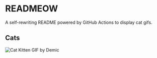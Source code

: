 # READMEOW

A self-rewriting README powered by GitHub Actions to display cat gifs.

## Cats

![Cat Kitten GIF by Demic](https://media0.giphy.com/media/v1.Y2lkPTlhY2QwMmRhZTlxeWtubW9yYWFzeXM3NmFzNW9zZGp6MTZreXJpcGwwZzV2ZTVwNiZlcD12MV9naWZzX3NlYXJjaCZjdD1n/3oriO0OEd9QIDdllqo/200.gif)
